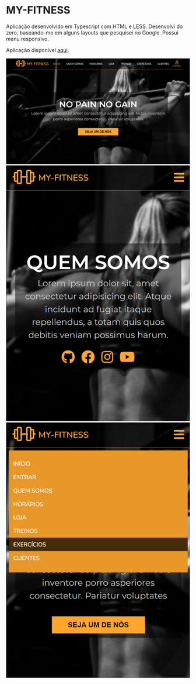 # MY-FITNESS

Aplicação desenvolvido em Typescript com HTML e LESS.
Desenvolvi do zero, baseando-me em alguns layouts que pesquisei no Google.
Possui menu responsivo.


Aplicação disponível [aqui](https://luiizsilverio.github.io/my-fitness/app/dist/index.html).


![](https://github.com/luiizsilverio/my-fitness/blob/master/assets/tela1.png)
![](https://github.com/luiizsilverio/my-fitness/blob/master/assets/tela2.png)
![](https://github.com/luiizsilverio/my-fitness/blob/master/assets/tela3.png)

